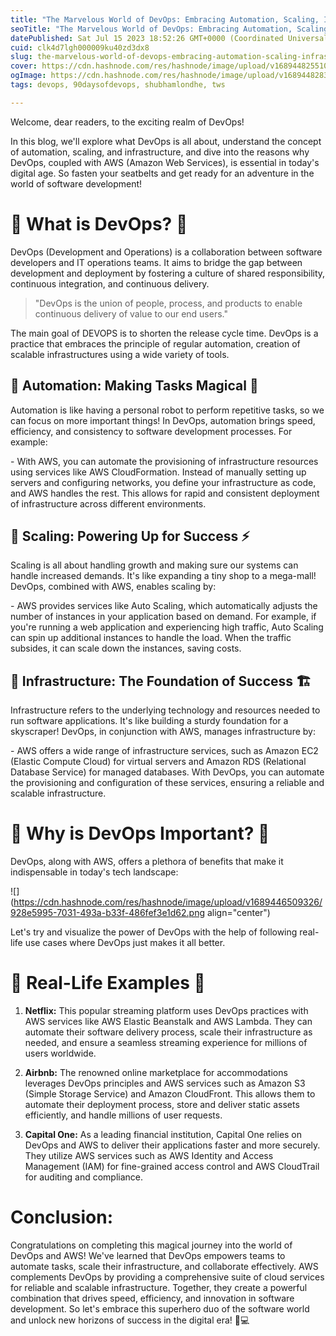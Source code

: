 ```yaml
---
title: "The Marvelous World of DevOps: Embracing Automation, Scaling, Infrastructure, and AWS 🚀"
seoTitle: "The Marvelous World of DevOps: Embracing Automation, Scaling & Infra"
datePublished: Sat Jul 15 2023 18:52:26 GMT+0000 (Coordinated Universal Time)
cuid: clk4d7lgh000009ku40zd3dx8
slug: the-marvelous-world-of-devops-embracing-automation-scaling-infrastructure-and-aws
cover: https://cdn.hashnode.com/res/hashnode/image/upload/v1689448255108/54f86cd2-4125-4d9b-aace-aabc252228dd.png
ogImage: https://cdn.hashnode.com/res/hashnode/image/upload/v1689448283185/82212ba0-3dba-4afc-8d83-791e5c7f0872.png
tags: devops, 90daysofdevops, shubhamlondhe, tws

---
```


Welcome, dear readers, to the exciting realm of DevOps!

In this blog, we'll explore what DevOps is all about, understand the concept of automation, scaling, and infrastructure, and dive into the reasons why DevOps, coupled with AWS (Amazon Web Services), is essential in today's digital age. So fasten your seatbelts and get ready for an adventure in the world of software development!

# 🌟 What is DevOps? 🌟

DevOps (Development and Operations) is a collaboration between software developers and IT operations teams. It aims to bridge the gap between development and deployment by fostering a culture of shared responsibility, continuous integration, and continuous delivery.

> "DevOps is the union of people, process, and products to enable continuous delivery of value to our end users."

The main goal of DEVOPS is to shorten the release cycle time. DevOps is a practice that embraces the principle of regular automation, creation of scalable infrastructures using a wide variety of tools.

## 🌟 Automation: Making Tasks Magical 🤖

Automation is like having a personal robot to perform repetitive tasks, so we can focus on more important things! In DevOps, automation brings speed, efficiency, and consistency to software development processes. For example:

\- With AWS, you can automate the provisioning of infrastructure resources using services like AWS CloudFormation. Instead of manually setting up servers and configuring networks, you define your infrastructure as code, and AWS handles the rest. This allows for rapid and consistent deployment of infrastructure across different environments.

## 🌟 Scaling: Powering Up for Success ⚡

Scaling is all about handling growth and making sure our systems can handle increased demands. It's like expanding a tiny shop to a mega-mall! DevOps, combined with AWS, enables scaling by:

\- AWS provides services like Auto Scaling, which automatically adjusts the number of instances in your application based on demand. For example, if you're running a web application and experiencing high traffic, Auto Scaling can spin up additional instances to handle the load. When the traffic subsides, it can scale down the instances, saving costs.

## 🌟 Infrastructure: The Foundation of Success 🏗️

Infrastructure refers to the underlying technology and resources needed to run software applications. It's like building a sturdy foundation for a skyscraper! DevOps, in conjunction with AWS, manages infrastructure by:

\- AWS offers a wide range of infrastructure services, such as Amazon EC2 (Elastic Compute Cloud) for virtual servers and Amazon RDS (Relational Database Service) for managed databases. With DevOps, you can automate the provisioning and configuration of these services, ensuring a reliable and scalable infrastructure.

# 🌟 Why is DevOps Important? 🌟

DevOps, along with AWS, offers a plethora of benefits that make it indispensable in today's tech landscape:

![](https://cdn.hashnode.com/res/hashnode/image/upload/v1689446509326/928e5995-7031-493a-b33f-486fef3e1d62.png align="center")

Let's try and visualize the power of DevOps with the help of following real-life use cases where DevOps just makes it all better.

# 🌟 Real-Life Examples 🌟

1. **Netflix:** This popular streaming platform uses DevOps practices with AWS services like AWS Elastic Beanstalk and AWS Lambda. They can automate their software delivery process, scale their infrastructure as needed, and ensure a seamless streaming experience for millions of users worldwide.
    
2. **Airbnb:** The renowned online marketplace for accommodations leverages DevOps principles and AWS services such as Amazon S3 (Simple Storage Service) and Amazon CloudFront. This allows them to automate their deployment process, store and deliver static assets efficiently, and handle millions of user requests.
    
3. **Capital One:** As a leading financial institution, Capital One relies on DevOps and AWS to deliver their applications faster and more securely. They utilize AWS services such as AWS Identity and Access Management (IAM) for fine-grained access control and AWS CloudTrail for auditing and compliance.
    

# Conclusion:

Congratulations on completing this magical journey into the world of DevOps and AWS! We've learned that DevOps empowers teams to automate tasks, scale their infrastructure, and collaborate effectively. AWS complements DevOps by providing a comprehensive suite of cloud services for reliable and scalable infrastructure. Together, they create a powerful combination that drives speed, efficiency, and innovation in software development. So let's embrace this superhero duo of the software world and unlock new horizons of success in the digital era! 🚀💻